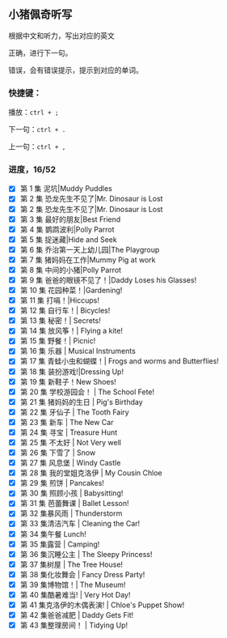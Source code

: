 ## 小猪佩奇听写

根据中文和听力，写出对应的英文

正确，进行下一句。

错误，会有错误提示，提示到对应的单词。

### 快捷键：

播放：`ctrl + ;`

下一句：`ctrl + .`

上一句：`ctrl + ,`

### 进度，16/52

- [x] 第 1 集 泥坑|Muddy Puddles
- [x] 第 2 集 恐龙先生不见了|Mr. Dinosaur is Lost
- [x] 第 2 集 恐龙先生不见了|Mr. Dinosaur is Lost
- [x] 第 3 集 最好的朋友|Best Friend
- [x] 第 4 集 鹦鹉波利|Polly Parrot
- [x] 第 5 集 捉迷藏|Hide and Seek
- [x] 第 6 集 乔治第一天上幼儿园|The Playgroup
- [x] 第 7 集 猪妈妈在工作|Mummy Pig at work
- [x] 第 8 集 中间的小猪|Polly Parrot
- [x] 第 9 集 爸爸的眼镜不见了！|Daddy Loses his Glasses!
- [x] 第 10 集 花园种菜！|Gardening!
- [x] 第 11 集 打嗝！|Hiccups!
- [x] 第 12 集 自行车！| Bicycles!
- [x] 第 13 集 秘密！| Secrets!
- [x] 第 14 集 放风筝！| Flying a kite!
- [x] 第 15 集 野餐！| Picnic!
- [x] 第 16 集 乐器 | Musical Instruments
- [x] 第 17 集 青蛙小虫和蝴蝶！| Frogs and worms and Butterflies!
- [x] 第 18 集 装扮游戏!|Dressing Up!
- [x] 第 19 集 新鞋子！New Shoes!
- [x] 第 20 集 学校游园会！ | The School Fete!
- [x] 第 21 集 猪妈妈的生日 | Pig's Birthday
- [x] 第 22 集 牙仙子 | The Tooth Fairy
- [x] 第 23 集 新车 | The New Car
- [x] 第 24 集 寻宝 | Treasure Hunt
- [x] 第 25 集 不太好 | Not Very well
- [x] 第 26 集 下雪了 | Snow
- [x] 第 27 集 风息堡 | Windy Castle
- [x] 第 28 集 我的堂姐克洛伊 | My Cousin Chloe
- [x] 第 29 集 煎饼 | Pancakes!
- [x] 第 30 集 照顾小孩 | Babysitting!
- [x] 第 31 集 芭蕾舞课 | Ballet Lesson!
- [x] 第 32 集暴风雨 | Thunderstorm
- [x] 第 33 集清洁汽车 | Cleaning the Car!
- [x] 第 34 集午餐 Lunch!
- [x] 第 35 集露营 | Camping!
- [x] 第 36 集沉睡公主 | The Sleepy Princess!
- [x] 第 37 集树屋 | The Tree House!
- [x] 第 38 集化妆舞会 | Fancy Dress Party!
- [x] 第 39 集博物馆！| The Museum!
- [x] 第 40 集酷暑难当! | Very Hot Day!
- [x] 第 41 集克洛伊的木偶表演! | Chloe's Puppet Show!
- [x] 第 42 集爸爸减肥 | Daddy Gets Fit!
- [x] 第 43 集整理房间！ | Tidying Up!
